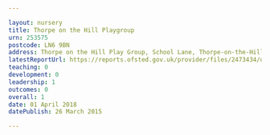 ```yaml
---

layout: nursery
title: Thorpe on the Hill Playgroup
urn: 253575
postcode: LN6 9BN
address: Thorpe on the Hill Play Group, School Lane, Thorpe-on-the-Hill, LINCOLN, LN6 9BN
latestReportUrl: https://reports.ofsted.gov.uk/provider/files/2473434/urn/253575.pdf
teaching: 0
development: 0
leadership: 1
outcomes: 0
overall: 1
date: 01 April 2018 
datePublish: 26 March 2015

---
```

